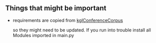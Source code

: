 ## Things that might be important ##
- requirements are copied from [kglConferenceCorpus](https://github.com/tholzheim/kglConferenceCorpusIntro/blob/master/docs/windows_setup.md)

  so they might need to be updated. If you run into trouble install all Modules imported in main.py